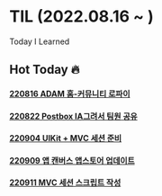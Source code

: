# TIL (2022.08.16 ~ )
Today I Learned
<br>
## Hot Today 🔥

#### [220816 ADAM 홈-커뮤니티 로파이](https://github.com/feldblume5263/TIL/issues/3)
#### [220822 Postbox IA그려서 팀원 공유](https://github.com/feldblume5263/TIL/issues/10)
#### [220904 UIKit + MVC 세션 준비](https://github.com/feldblume5263/TIL/issues/22)
#### [220909 앱 캔버스 앱스토어 업데이트](https://github.com/feldblume5263/TIL/issues/27)
#### [220911 MVC 세션 스크립트 작성](https://github.com/feldblume5263/TIL/issues/28)
